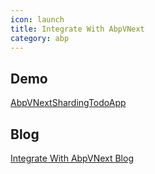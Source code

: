 ```yaml
---
icon: launch
title: Integrate With AbpVNext
category: abp
---
```


## Demo
[AbpVNextShardingTodoApp](https://github.com/xuejmnet/AbpVNextShardingTodoApp)

## Blog
[Integrate With AbpVNext Blog](https://www.cnblogs.com/xuejiaming/p/15449819.html)